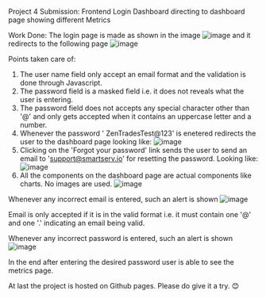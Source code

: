 Project 4 Submission: Frontend Login Dashboard directing to dashboard page showing different Metrics

Work Done: The login page is made as shown in the image 
![image]() 
and it redirects to the following page 
![image]()

Points taken care of:
1. The user name field only accept an email format and the validation is done through Javascript.
2. The password field is a masked field i.e. it does not reveals what the user is entering.
3. The password field does not accepts any special character other than '@' and only gets accepted when it contains an uppercase letter and a number.
4. Whenever the password '  ZenTradesTest@123' is enetered redirects the user to the dashboard page looking like:
![image]()
5. Clicking on the 'Forgot your password' link sends the user to send an email to 'support@smartserv.io' for resetting the password. Looking like:
![image]()
6. All the components on the dashboard page are actual components like charts. No images are used.
![image]()

Whenever any incorrect email is entered, such an alert is shown 
![image]()

Email is only accepted if it is in the valid format i.e. it must contain one '@' and one '.' indicating an email being valid.

Whenever any incorrect password is entered, such an alert is shown 
![image]()

In the end after entering the desired password user is able to see the metrics page.

At last the project is hosted on Github pages. Please do give it a try. 😊

